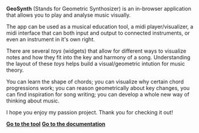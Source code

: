 
**GeoSynth** (Stands for Geometric Synthosizer) is an in-browser application that allows you to play and analyse music visually. 

The app can be used as a musical education tool, a midi player/visualizer, a midi interface that can both input and output to connected instruments, or even an instrument in it's own right.  

There are several *toys* (widgets) that allow for different ways to visualize notes and how they fit into the key and harmony of a song. Understanding the layout of these *toys* helps build a visual/geometric intution for music theory.  

You can learn the shape of chords; you can visualize why certain chord progressions work; you can reason geometrically about key changes, you can find inspiration for song writing; you can develop a whole new way of thinking about music.  

I hope you enjoy my passion project.
Thank you for checking it out! 

[**Go to the tool**](https://egman.github.io/Geometric-Harmony/)
[**Go to the documentation**]()